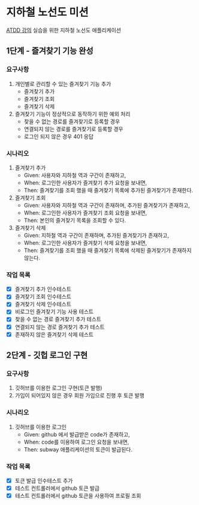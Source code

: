 # 지하철 노선도 미션
[ATDD 강의](https://edu.nextstep.camp/c/R89PYi5H) 실습을 위한 지하철 노선도 애플리케이션

## 1단계 - 즐겨찾기 기능 완성

### 요구사항
1. 개인별로 관리할 수 있는 즐겨찾기 기능 추가
   - 즐겨찾기 추가
   - 즐겨찾기 조회
   - 즐겨찾기 삭제
2. 즐겨찾기 기능이 정상적으로 동작하기 위한 예외 처리
   - 찾을 수 없는 경로를 즐겨찾기로 등록할 경우
   - 연결되지 않는 경로를 즐겨찾기로 등록할 경우
   - 로그인 되지 않은 경우 401 응답

### 시나리오
1. 즐겨찾기 추가
   - Given: 사용자와 지하철 역과 구간이 존재하고,
   - When: 로그인한 사용자가 즐겨찾기 추가 요청을 보내면,
   - Then: 즐겨찾기를 조회 했을 때 즐겨찾기 목록에 추가된 즐겨찾기가 존재한다.
2. 즐겨찾기 조회
   - Given: 사용자와 지하철 역과 구간이 존재하며, 추가된 즐겨찾기가 존재하고,
   - When: 로그인한 사용자가 즐겨찾기 조회 요청을 보내면,
   - Then: 본인의 즐겨찾기 목록을 조회할 수 있다.
3. 즐겨찾기 삭제
    - Given: 지하철 역과 구간이 존재하며, 추가된 즐겨찾기가 존재하고,
    - When: 로그인한 사용자가 즐겨찾기 삭제 요청을 보내면,
    - Then: 즐겨찾기를 조회 했을 때 즐겨찾기 목록에 삭제된 즐겨찾기가 존재하지 않는다.

### 작업 목록
- [x] 즐겨찾기 추가 인수테스트
- [x] 즐겨찾기 조회 인수테스트
- [x] 즐겨찾기 삭제 인수테스트
- [x] 비로그인 즐겨찾기 기능 사용 테스트
- [x] 찾을 수 없는 경로 즐겨찾기 추가 테스트
- [x] 연결되지 않는 경로 즐겨찾기 추가 테스트
- [x] 존재하지 않은 즐겨찾기 삭제 테스트

## 2단계 - 깃헙 로그인 구현

### 요구사항
1. 깃허브를 이용한 로그인 구현(토큰 발행)
2. 가입이 되어있지 않은 경우 회원 가입으로 진행 후 토큰 발행

### 시나리오
1. 깃허브를 이용한 로그인
   - Given: github 에서 발급받은 code가 존재하고,
   - When: code를 이용하여 로그인 요청을 보내면,
   - Then: subway 애플리케이션의 토큰이 발급된다.

### 작업 목록
- [x] 토큰 발급 인수테스트 추가
- [x] 테스트 컨트롤러에서 github 토큰 발급
- [x] 테스트 컨트롤러에서 github 토큰을 사용하여 프로필 조회
